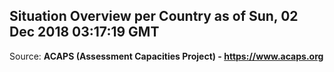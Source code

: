 ## Situation Overview per Country as of Sun, 02 Dec 2018 03:17:19 GMT

Source: **ACAPS (Assessment Capacities Project) - https://www.acaps.org**